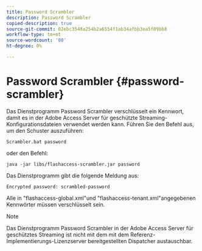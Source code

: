 ```yaml
---
title: Password Scrambler
description: Password Scrambler
copied-description: true
source-git-commit: 02ebc3548a254b2a6554f1ab34afbb3ea5f09bb8
workflow-type: tm+mt
source-wordcount: '80'
ht-degree: 0%

---
```


# Password Scrambler {#password-scrambler}

Das Dienstprogramm Password Scrambler verschlüsselt ein Kennwort, damit es in der Adobe Access Server für geschützte Streaming-Konfigurationsdateien verwendet werden kann. Führen Sie den Befehl aus, um den Schuster auszuführen:

```
Scrambler.bat password 
```

oder den Befehl:

```
java -jar libs/flashaccess-scrambler.jar password  
```

Das Dienstprogramm gibt die folgende Meldung aus:

```
Encrypted password: scrambled-password 
```

Alle in &quot;flashaccess-global.xml&quot;und &quot;flashaccess-tenant.xml&quot;angegebenen Kennwörter müssen verschlüsselt sein.

>[!NOTE]
>
>Das Dienstprogramm Password Scrambler in der Adobe Access Server für geschütztes Streaming ist nicht mit dem mit dem Referenz-Implementierungs-Lizenzserver bereitgestellten Dispatcher austauschbar.
